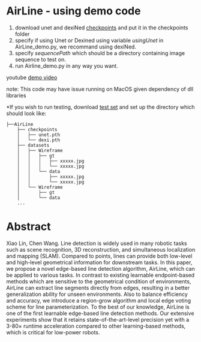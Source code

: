 # AirLine - using demo code
1. download unet and dexiNed [checkpoints](https://drive.google.com/drive/folders/11TQxJjpBoZVKcQ0Pmb6GH3h0qQk4CnNe?usp=sharing) and put it in the checkpoints folder
2. specify if using Unet or Dexined using variable _usingUnet_ in AirLine_demo.py, we recommand using dexiNed.
3. specify _sequencePath_ which should be a directory containing image sequence to test on.
3. run Airline_demo.py in any way you want.

youtube [demo video](https://youtu.be/EKDx3Z9qYUQ)

note: This code may have issue running on MacOS given dependency of dll libraries

*If you wish to run testing, download [test set](https://drive.google.com/drive/folders/1uprorwuIq8vOKYElQ27MLTw_f8W2sIoW?usp=sharing) and set up the directory which should look like:

    ├──AirLine
        ├── checkpoints
        │   ├── unet.pth
        │   └── dexi.pth
        ├── datasets
        │   ├── Wireframe
        │   │   ├── gt
        │   │   │   ├── xxxxx.jpg
        │   │   │   └── xxxxx.jpg
        │   │   └── data
        │   │       ├── xxxxx.jpg
        │   │       └── xxxxx.jpg
        │   └── Wireframe
        │       ├── gt
        │       └── data
        ...
# Abstract
Xiao Lin, Chen Wang.
Line detection is widely used in many robotic tasks such as scene recognition, 3D reconstruction, and simultaneous localization and mapping (SLAM). Compared to points, lines can provide both low-level and high-level geometrical information for downstream tasks. In this paper, we propose a novel edge-based line detection algorithm, AirLine, which can be applied to various tasks. In contrast to existing learnable endpoint-based methods which are sensitive to the geometrical condition of environments, AirLine can extract line segments directly from edges, resulting in a better generalization ability for unseen environments. Also to balance efficiency and accuracy, we introduce a region-grow algorithm and local edge voting scheme for line parameterization. To the best of our knowledge, AirLine is one of the first learnable edge-based line detection methods. Our extensive experiments show that it retains state-of-the-art-level precision yet with a 3-80× runtime acceleration compared to other learning-based methods, which is critical for low-power robots.